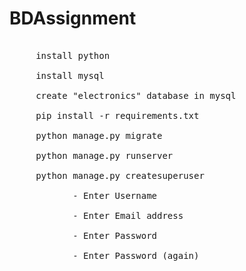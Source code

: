 # BDAssignment
<pre>

     install python <br />
     install mysql <br />
     create "electronics" database in mysql <br />
     pip install -r requirements.txt <br />
     python manage.py migrate <br />
     python manage.py runserver <br />
     python manage.py createsuperuser <br />
            - Enter Username     <br />
            - Enter Email address<br />
            - Enter Password<br />
            - Enter Password (again)<br />
</pre>
